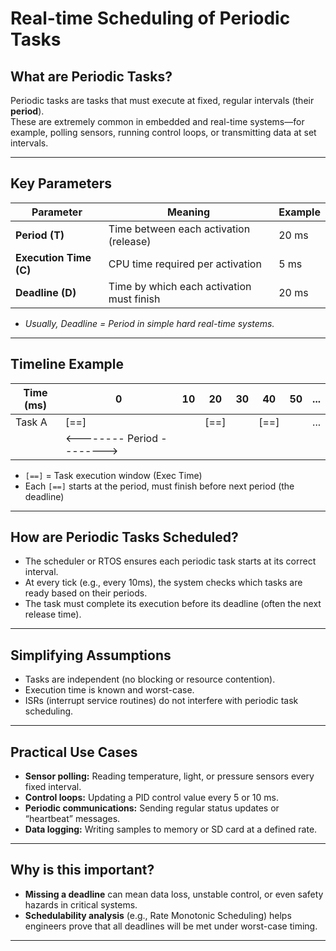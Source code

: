 # Real-time Scheduling of Periodic Tasks

## What are Periodic Tasks?

Periodic tasks are tasks that must execute at fixed, regular intervals (their **period**).  
These are extremely common in embedded and real-time systems—for example, polling sensors, running control loops, or transmitting data at set intervals.

---

## Key Parameters

| Parameter              | Meaning                                   | Example |
| ---------------------- | ----------------------------------------- | ------- |
| **Period (T)**         | Time between each activation (release)    | 20 ms   |
| **Execution Time (C)** | CPU time required per activation          | 5 ms    |
| **Deadline (D)**       | Time by which each activation must finish | 20 ms   |

- *Usually, Deadline = Period in simple hard real-time systems.*

---

## Timeline Example

| Time (ms) | 0  | 10 | 20 | 30 | 40 | 50 | ... |
|-----------|----|----|----|----|----|----|-----|
| Task A    |[==]|    |[==]|    |[==]|    | ... |
|           |<-------- Period -------->|

- `[==]` = Task execution window (Exec Time)
- Each `[==]` starts at the period, must finish before next period (the deadline)

---

## How are Periodic Tasks Scheduled?

- The scheduler or RTOS ensures each periodic task starts at its correct interval.
- At every tick (e.g., every 10ms), the system checks which tasks are ready based on their periods.
- The task must complete its execution before its deadline (often the next release time).

---

## Simplifying Assumptions

- Tasks are independent (no blocking or resource contention).
- Execution time is known and worst-case.
- ISRs (interrupt service routines) do not interfere with periodic task scheduling.

---

## Practical Use Cases

- **Sensor polling:** Reading temperature, light, or pressure sensors every fixed interval.
- **Control loops:** Updating a PID control value every 5 or 10 ms.
- **Periodic communications:** Sending regular status updates or “heartbeat” messages.
- **Data logging:** Writing samples to memory or SD card at a defined rate.

---

## Why is this important?

- **Missing a deadline** can mean data loss, unstable control, or even safety hazards in critical systems.
- **Schedulability analysis** (e.g., Rate Monotonic Scheduling) helps engineers prove that all deadlines will be met under worst-case timing.

---

